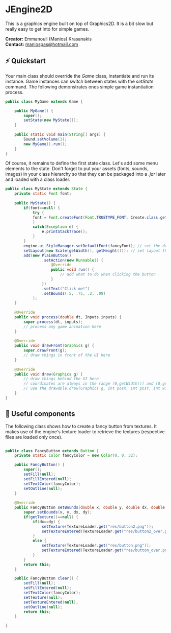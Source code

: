 # JEngine2D
This is a graphics engine built on top of Graphics2D.
It is a bit slow but really easy to get into for simple games.

**Creator:** Emmanouil (Manios) Krasanakis<br>
**Contact:** maniospas@hotmail.com

## :zap: Quickstart

Your main class should override the *Game* class, instantiate and run its instance.
Game instances can switch between states with the *setState* command. The following
demonstrates ones simple game instantiation process.


```java
public class MyGame extends Game {

	public MyGame() {
		super();
		setState(new MyState());
	}
	
	public static void main(String[] args) {
		Sound.setVolume(1);
		new MyGame().run();
	}
}
```

Of course, it remains to define the first state class. Let's add some menu elements to
the state. Don't forget to put your assets (fonts, sounds, images) in your class hierarchy
so that they can be packaged into a *.jar* later and loaded with a class loader.


```java
public class MyState extends State {
	private static Font font;
	
	public MyState() {
		if(font==null) {
			try {
			font = Font.createFont(Font.TRUETYPE_FONT, Create.class.getClassLoader().getResourceAsStream("myfont.ttf")); // load a font here
			}
			catch(Exception e) {
				e.printStackTrace();
			}
		}
		engine.ui.StyleManager.setDefaultFont(fancyFont); // set the default font to be used by new components
		setLayout(new Scale(getWidth(), getHeight())); // set layout that maps coordinates to the range [0,1] on each dimension
		add(new PlainButton()
				.setAction(new Runnable() {
					@Override
					public void run() {
						// add what to do when clicking the button
					}
				})
				.setText("Click me!")
				.setBounds(.5, .75, .2, .08)
			);
	}
	
	@Override
	public void process(double dt, Inputs inputs) {
		super.process(dt, inputs);
		// process any game animation here
	}
	
	@Override
	public void drawFront(Graphics g) {
		super.drawFront(g);
		// draw things in front of the UI here
	}
	
	@Override
	public void draw(Graphics g) {
		// draw things behind the UI here
		// coordinates are always in the range [0,getWidth()] and [0,getHeight()]
		// use the drawable.draw(Graphics g, int posX, int posY, int width, int height, int direction); to draw a texture on the Graphics (where direction is either 1 or -1) where drawable refers to either a Texture or an Animation
	}
}
``` 

## :brain: Useful components

The following class shows how to create a fancy button from textures.
It makes use of the engine's texture loader to retrieve the textures (respective files
are loaded only once).


```java

public class FancyButton extends Button {
	private static Color fancyColor = new Color(0, 0, 32);

	public FancyButton() {
		super();
		setFill(null);
		setFillEntered(null);
		setTextColor(fancyColor);
		setOutline(null);
	}
	
	@Override
	public FancyButton setBounds(double x, double y, double dx, double dy) {
		super.setBounds(x, y, dx, dy);
		if(getTexture()==null) {
			if(dx==dy) {
				setTexture(TextureLoader.get("res/button2.png"));
				setTextureEntered(TextureLoader.get("res/button2_over.png"));
			}
			else {
				setTexture(TextureLoader.get("res/button.png"));
				setTextureEntered(TextureLoader.get("res/button_over.png"));
			}
		}
		return this;
	}

	public FancyButton clear() {
		setFill(null);
		setFillEntered(null);
		setTextColor(fancyColor);
		setTexture(null);
		setTextureEntered(null);
		setOutline(null);
		return this;
	}

}
```
